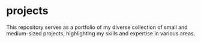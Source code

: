 # projects
This repository serves as a portfolio of my diverse collection of small and medium-sized projects, highlighting my skills and expertise in various areas.
